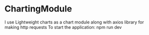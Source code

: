 # ChartingModule
I use Lightweight charts as a chart module along with axios library for making http requests
To start the application:
npm run dev
